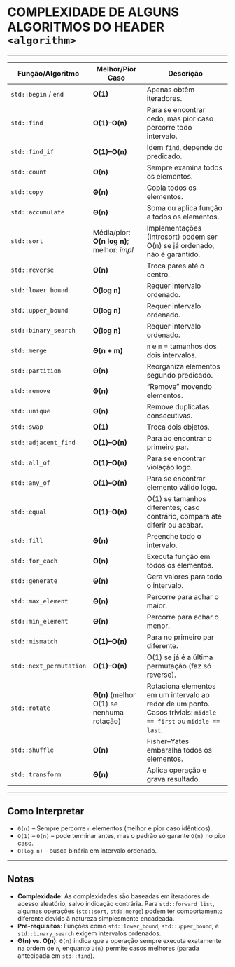 # COMPLEXIDADE DE ALGUNS ALGORITMOS DO HEADER `<algorithm>`

---

| **Função/Algoritmo**    | **Melhor/Pior Caso**                        | **Descrição**                                                                                                    |
| ----------------------- | ------------------------------------------- | ---------------------------------------------------------------------------------------------------------------- |
| `std::begin` / `end`    | **O(1)**                                    | Apenas obtêm iteradores.                                                                                         |
| `std::find`             | **O(1)–O(n)**                               | Para se encontrar cedo, mas pior caso percorre todo intervalo.                                                   |
| `std::find_if`          | **O(1)–O(n)**                               | Idem `find`, depende do predicado.                                                                               |
| `std::count`            | **Θ(n)**                                    | Sempre examina todos os elementos.                                                                               |
| `std::copy`             | **Θ(n)**                                    | Copia todos os elementos.                                                                                        |
| `std::accumulate`       | **Θ(n)**                                    | Soma ou aplica função a todos os elementos.                                                                      |
| `std::sort`             | Média/pior: **O(n log n)**; melhor: _impl._ | Implementações (Introsort) podem ser O(n) se já ordenado, não é garantido.                                       |
| `std::reverse`          | **Θ(n)**                                    | Troca pares até o centro.                                                                                        |
| `std::lower_bound`      | **O(log n)**                                | Requer intervalo ordenado.                                                                                       |
| `std::upper_bound`      | **O(log n)**                                | Requer intervalo ordenado.                                                                                       |
| `std::binary_search`    | **O(log n)**                                | Requer intervalo ordenado.                                                                                       |
| `std::merge`            | **Θ(n + m)**                                | `n` e `m` = tamanhos dos dois intervalos.                                                                        |
| `std::partition`        | **Θ(n)**                                    | Reorganiza elementos segundo predicado.                                                                          |
| `std::remove`           | **Θ(n)**                                    | “Remove” movendo elementos.                                                                                      |
| `std::unique`           | **Θ(n)**                                    | Remove duplicatas consecutivas.                                                                                  |
| `std::swap`             | **O(1)**                                    | Troca dois objetos.                                                                                              |
| `std::adjacent_find`    | **O(1)–O(n)**                               | Para ao encontrar o primeiro par.                                                                                |
| `std::all_of`           | **O(1)–O(n)**                               | Para se encontrar violação logo.                                                                                 |
| `std::any_of`           | **O(1)–O(n)**                               | Para se encontrar elemento válido logo.                                                                          |
| `std::equal`            | **O(1)–O(n)**                               | O(1) se tamanhos diferentes; caso contrário, compara até diferir ou acabar.                                      |
| `std::fill`             | **Θ(n)**                                    | Preenche todo o intervalo.                                                                                       |
| `std::for_each`         | **Θ(n)**                                    | Executa função em todos os elementos.                                                                            |
| `std::generate`         | **Θ(n)**                                    | Gera valores para todo o intervalo.                                                                              |
| `std::max_element`      | **Θ(n)**                                    | Percorre para achar o maior.                                                                                     |
| `std::min_element`      | **Θ(n)**                                    | Percorre para achar o menor.                                                                                     |
| `std::mismatch`         | **O(1)–O(n)**                               | Para no primeiro par diferente.                                                                                  |
| `std::next_permutation` | **O(1)–O(n)**                               | O(1) se já é a última permutação (faz só reverse).                                                               |
| `std::rotate`           | **Θ(n)** (melhor O(1) se nenhuma rotação)   | Rotaciona elementos em um intervalo ao redor de um ponto. Casos triviais: `middle == first` ou `middle == last`. |
| `std::shuffle`          | **Θ(n)**                                    | Fisher–Yates embaralha todos os elementos.                                                                       |
| `std::transform`        | **Θ(n)**                                    | Aplica operação e grava resultado.                                                                               |

---

## Como Interpretar

- `Θ(n)` – Sempre percorre `n` elementos (melhor e pior caso idênticos).
- `O(1)` – `O(n)` – pode terminar antes, mas o padrão só garante `O(n)` no pior caso.
- `O(log n)` – busca binária em intervalo ordenado.

---

## Notas

- **Complexidade**: As complexidades são baseadas em iteradores de acesso aleatório, salvo indicação contrária.
  Para `std::forward_list`, algumas operações (`std::sort`, `std::merge`) podem ter comportamento diferente devido à
  natureza simplesmente encadeada.
- **Pré-requisitos**: Funções como `std::lower_bound`, `std::upper_bound`, e `std::binary_search` exigem intervalos ordenados.
- **Θ(n) vs. O(n)**: `Θ(n)` indica que a operação sempre executa exatamente na ordem de `n`, enquanto `O(n)` permite casos melhores (parada antecipada em `std::find`).
